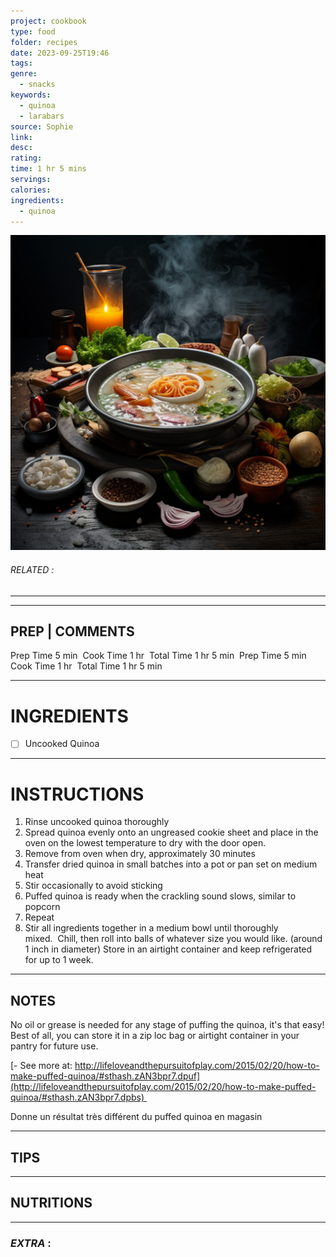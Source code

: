 ```yaml
---
project: cookbook
type: food
folder: recipes
date: 2023-09-25T19:46
tags: 
genre:
  - snacks
keywords:
  - quinoa
  - larabars
source: Sophie
link: 
desc: 
rating: 
time: 1 hr 5 mins
servings: 
calories: 
ingredients:
  - quinoa
---
```


![IMAGE](_default.png)

###### *RELATED* : 
---


---
## PREP | COMMENTS

Prep Time 5 min 
Cook Time 1 hr 
Total Time 1 hr 5 min 
Prep Time 5 min 
Cook Time 1 hr 
Total Time 1 hr 5 min

---
# INGREDIENTS

- [ ] Uncooked Quinoa

---
# INSTRUCTIONS

1. Rinse uncooked quinoa thoroughly
2. Spread quinoa evenly onto an ungreased cookie sheet and place in the oven on the lowest temperature to dry with the door open.
3. Remove from oven when dry, approximately 30 minutes
4. Transfer dried quinoa in small batches into a pot or pan set on medium heat
5. Stir occasionally to avoid sticking
6. Puffed quinoa is ready when the crackling sound slows, similar to popcorn
7. Repeat
8. Stir all ingredients together in a medium bowl until thoroughly mixed.  Chill, then roll into balls of whatever size you would like. (around 1 inch in diameter) Store in an airtight container and keep refrigerated for up to 1 week.

---
## NOTES

No oil or grease is needed for any stage of puffing the quinoa, it's that easy! Best of all, you can store it in a zip loc bag or airtight container in your pantry for future use.

[- See more at: http://lifeloveandthepursuitofplay.com/2015/02/20/how-to-make-puffed-quinoa/#sthash.zAN3bpr7.dpuf](http://lifeloveandthepursuitofplay.com/2015/02/20/how-to-make-puffed-quinoa/#sthash.zAN3bpr7.dpbs) 

Donne un résultat très différent du puffed quinoa en magasin

---
## TIPS



---
## NUTRITIONS



---
### *EXTRA* :



